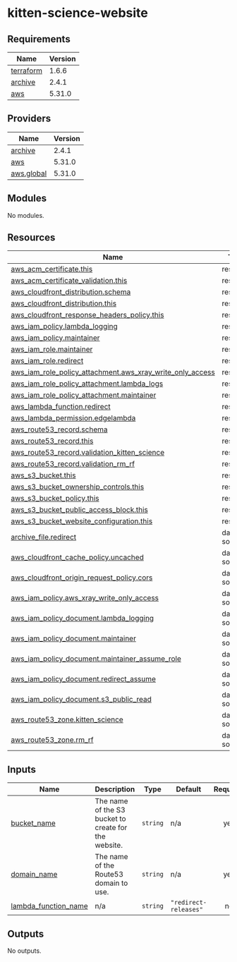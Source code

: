# kitten-science-website

<!-- BEGINNING OF PRE-COMMIT-TERRAFORM DOCS HOOK -->
## Requirements

| Name | Version |
|------|---------|
| <a name="requirement_terraform"></a> [terraform](#requirement\_terraform) | 1.6.6 |
| <a name="requirement_archive"></a> [archive](#requirement\_archive) | 2.4.1 |
| <a name="requirement_aws"></a> [aws](#requirement\_aws) | 5.31.0 |

## Providers

| Name | Version |
|------|---------|
| <a name="provider_archive"></a> [archive](#provider\_archive) | 2.4.1 |
| <a name="provider_aws"></a> [aws](#provider\_aws) | 5.31.0 |
| <a name="provider_aws.global"></a> [aws.global](#provider\_aws.global) | 5.31.0 |

## Modules

No modules.

## Resources

| Name | Type |
|------|------|
| [aws_acm_certificate.this](https://registry.terraform.io/providers/hashicorp/aws/5.31.0/docs/resources/acm_certificate) | resource |
| [aws_acm_certificate_validation.this](https://registry.terraform.io/providers/hashicorp/aws/5.31.0/docs/resources/acm_certificate_validation) | resource |
| [aws_cloudfront_distribution.schema](https://registry.terraform.io/providers/hashicorp/aws/5.31.0/docs/resources/cloudfront_distribution) | resource |
| [aws_cloudfront_distribution.this](https://registry.terraform.io/providers/hashicorp/aws/5.31.0/docs/resources/cloudfront_distribution) | resource |
| [aws_cloudfront_response_headers_policy.this](https://registry.terraform.io/providers/hashicorp/aws/5.31.0/docs/resources/cloudfront_response_headers_policy) | resource |
| [aws_iam_policy.lambda_logging](https://registry.terraform.io/providers/hashicorp/aws/5.31.0/docs/resources/iam_policy) | resource |
| [aws_iam_policy.maintainer](https://registry.terraform.io/providers/hashicorp/aws/5.31.0/docs/resources/iam_policy) | resource |
| [aws_iam_role.maintainer](https://registry.terraform.io/providers/hashicorp/aws/5.31.0/docs/resources/iam_role) | resource |
| [aws_iam_role.redirect](https://registry.terraform.io/providers/hashicorp/aws/5.31.0/docs/resources/iam_role) | resource |
| [aws_iam_role_policy_attachment.aws_xray_write_only_access](https://registry.terraform.io/providers/hashicorp/aws/5.31.0/docs/resources/iam_role_policy_attachment) | resource |
| [aws_iam_role_policy_attachment.lambda_logs](https://registry.terraform.io/providers/hashicorp/aws/5.31.0/docs/resources/iam_role_policy_attachment) | resource |
| [aws_iam_role_policy_attachment.maintainer](https://registry.terraform.io/providers/hashicorp/aws/5.31.0/docs/resources/iam_role_policy_attachment) | resource |
| [aws_lambda_function.redirect](https://registry.terraform.io/providers/hashicorp/aws/5.31.0/docs/resources/lambda_function) | resource |
| [aws_lambda_permission.edgelambda](https://registry.terraform.io/providers/hashicorp/aws/5.31.0/docs/resources/lambda_permission) | resource |
| [aws_route53_record.schema](https://registry.terraform.io/providers/hashicorp/aws/5.31.0/docs/resources/route53_record) | resource |
| [aws_route53_record.this](https://registry.terraform.io/providers/hashicorp/aws/5.31.0/docs/resources/route53_record) | resource |
| [aws_route53_record.validation_kitten_science](https://registry.terraform.io/providers/hashicorp/aws/5.31.0/docs/resources/route53_record) | resource |
| [aws_route53_record.validation_rm_rf](https://registry.terraform.io/providers/hashicorp/aws/5.31.0/docs/resources/route53_record) | resource |
| [aws_s3_bucket.this](https://registry.terraform.io/providers/hashicorp/aws/5.31.0/docs/resources/s3_bucket) | resource |
| [aws_s3_bucket_ownership_controls.this](https://registry.terraform.io/providers/hashicorp/aws/5.31.0/docs/resources/s3_bucket_ownership_controls) | resource |
| [aws_s3_bucket_policy.this](https://registry.terraform.io/providers/hashicorp/aws/5.31.0/docs/resources/s3_bucket_policy) | resource |
| [aws_s3_bucket_public_access_block.this](https://registry.terraform.io/providers/hashicorp/aws/5.31.0/docs/resources/s3_bucket_public_access_block) | resource |
| [aws_s3_bucket_website_configuration.this](https://registry.terraform.io/providers/hashicorp/aws/5.31.0/docs/resources/s3_bucket_website_configuration) | resource |
| [archive_file.redirect](https://registry.terraform.io/providers/hashicorp/archive/2.4.1/docs/data-sources/file) | data source |
| [aws_cloudfront_cache_policy.uncached](https://registry.terraform.io/providers/hashicorp/aws/5.31.0/docs/data-sources/cloudfront_cache_policy) | data source |
| [aws_cloudfront_origin_request_policy.cors](https://registry.terraform.io/providers/hashicorp/aws/5.31.0/docs/data-sources/cloudfront_origin_request_policy) | data source |
| [aws_iam_policy.aws_xray_write_only_access](https://registry.terraform.io/providers/hashicorp/aws/5.31.0/docs/data-sources/iam_policy) | data source |
| [aws_iam_policy_document.lambda_logging](https://registry.terraform.io/providers/hashicorp/aws/5.31.0/docs/data-sources/iam_policy_document) | data source |
| [aws_iam_policy_document.maintainer](https://registry.terraform.io/providers/hashicorp/aws/5.31.0/docs/data-sources/iam_policy_document) | data source |
| [aws_iam_policy_document.maintainer_assume_role](https://registry.terraform.io/providers/hashicorp/aws/5.31.0/docs/data-sources/iam_policy_document) | data source |
| [aws_iam_policy_document.redirect_assume](https://registry.terraform.io/providers/hashicorp/aws/5.31.0/docs/data-sources/iam_policy_document) | data source |
| [aws_iam_policy_document.s3_public_read](https://registry.terraform.io/providers/hashicorp/aws/5.31.0/docs/data-sources/iam_policy_document) | data source |
| [aws_route53_zone.kitten_science](https://registry.terraform.io/providers/hashicorp/aws/5.31.0/docs/data-sources/route53_zone) | data source |
| [aws_route53_zone.rm_rf](https://registry.terraform.io/providers/hashicorp/aws/5.31.0/docs/data-sources/route53_zone) | data source |

## Inputs

| Name | Description | Type | Default | Required |
|------|-------------|------|---------|:--------:|
| <a name="input_bucket_name"></a> [bucket\_name](#input\_bucket\_name) | The name of the S3 bucket to create for the website. | `string` | n/a | yes |
| <a name="input_domain_name"></a> [domain\_name](#input\_domain\_name) | The name of the Route53 domain to use. | `string` | n/a | yes |
| <a name="input_lambda_function_name"></a> [lambda\_function\_name](#input\_lambda\_function\_name) | n/a | `string` | `"redirect-releases"` | no |

## Outputs

No outputs.
<!-- END OF PRE-COMMIT-TERRAFORM DOCS HOOK -->
